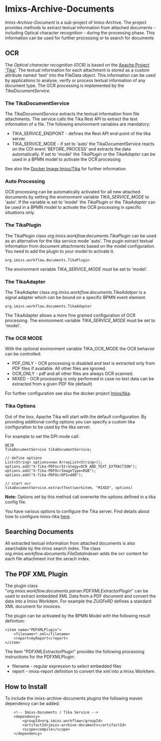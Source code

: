 # Imixs-Archive-Documents

*Imixs-Archive-Document* is a sub-project of Imixs-Archive. The project provides methods to extract textual information from attached documents - including Optical character recognition -  during the processing phase. This information can be used for further processing or to search for documents


## OCR 

The *Optical character recognition (OCR)* is based on the [Apache Project 'Tika'](https://tika.apache.org/). The textual information for each attachment is stored as a custom attribute named 'text' into the FileData object. This information can be used by applications to analyse, verify or process textual information of any document type. The OCR processing is implemented by the *TikaDocumentService*.

### The TikaDocumentService

The *TikaDocumentService* extracts the textual information from file attachments. The service calls the Tika Rest API to extract the text information of a file. The following environment variables are mandatory:
 
  * TIKA\_SERVICE\_ENDPONT - defines the Rest API end-point of the tika server.
  * TIKA\_SERVICE\_MODE - if set to 'auto' the TikaDocumentService reacts on the CDI event 'BEFORE\_PROCESS' and extracts the data automatically. If set to 'model' the *TikaPlugin* or the *TikaAdapter* can be used in a BPMN model to activate the OCR processing

See also the [Docker Image Imixs/Tika](https://cloud.docker.com/u/imixs/repository/docker/imixs/tika) for further information
  
### Auto Processing

OCR processing can be automatically activated for all new attached documents by setting the environment variable *TIKA_SERVICE_MODE* to 'auto'.  If the variable is set to 'model' the *TikaPlugin* or the *TikaAdapter* can be used in a BPMN model to activate the OCR processing in specific situations only. 


### The TikaPlugin

The TikaPlugin class _org.imixs.workflow.documents.TikaPlugin_ can be used as an alternative for the tika service mode 'auto'. The pugin extract  textual information from document attachments based on the model configuration. You need to add the plugin to your model to activate it. 

	org.imixs.workflow.documents.TikaPlugin

The environment variable *TIKA_SERVICE_MODE* must be set to 'model'.  

### The TikaAdapter

The TikaAdapter class _org.imixs.workflow.documents.TikaAdatper_ is a signal adapter which can be bound on a specific BPMN event element.

	org.imixs.workflow.documents.TikaAdapter

The TikaAdapter allows a more fine grained configuration of OCR processing. The environment variable *TIKA_SERVICE_MODE* must be set to 'model'. 

### The OCR MODE

With the optional environment variable  TIKA\_OCR\_MODE the OCR behavior can be controlled:

  * PDF_ONLY -  OCR processing is disabled and text is extracted only from PDF files if available. All other files are ignored
  * OCR_ONLY - pdf and all other files are always OCR scanned.  
  * MIXED - OCR processing is only performed in case no text data can be extracted from a given PDF file (default)

For further configuration see also the docker project [Imixs/tika](https://github.com/imixs/imixs-docker/tree/master/tika).

### Tika Options

Out of the box, Apache Tika will start with the default configuration. By providing additional config options
 you can specify a custom tika configuration to be used by the tika server.

For example to set the DPI mode call:

	@EJB
	TikaDocumentService tikaDocumentService;
	
	// define options
	List<String> options=new ArrayList<String>();
	options.add("X-Tika-PDFocrStrategy=OCR_AND_TEXT_EXTRACTION");
	options.add("X-Tika-PDFOcrImageType=RGB");
	options.add("X-Tika-PDFOcrDPI=400");
	
	// start ocr 
	tikaDocumentService.extractText(workitem, "MIXED", options)

**Note:** Options set by this method call overwrite the options defined in a tika config file. 

You have various options to configure the Tika server. Find details about how to configure imixs-tika [here](https://github.com/imixs/imixs-docker/tree/master/tika).	


## Searching Documents

All extracted textual information from attached documents is also searchable by the imixs search index. The class *org.imixs.workflow.documents.FileDataIndexer* adds the ocr content for each file attachment inot the serach index.

## The PDF XML Plugin

The plugin class "_org.imixs.workflow.documents.parser.PDFXMLExtractorPlugin_" can be used to extract embedded XML Data from a PDF document and convert the data into a Imixs Workitem. For example the _ZUGFeRD_ defines a standard XML document for invoices. 

The plugin can be activated by the BPMN Model with the following result definition: 


	<item name="PDFXMLPlugin">
		<filename>*.xml</filename>
	    <report>myReport</report>
	</item>

The Item "PDFXMLExtractorPlugin" provides the following processing instructions for the PDFXMLPlugin:

 * filename - regular expression to select embedded files
 * report - imixs-report definition to convert the xml into a Imixs WorkItem. 




## How to Install

To include the imixs-archive-documents plugins the following maven dependency can be added:


		<!-- Imixs-Documents / Tika Service -->	
		<dependency>
			<groupId>org.imixs.workflow</groupId>
			<artifactId>imixs-archive-documents</artifactId>
			<scope>compile</scope>
		</dependency>	
	
	
